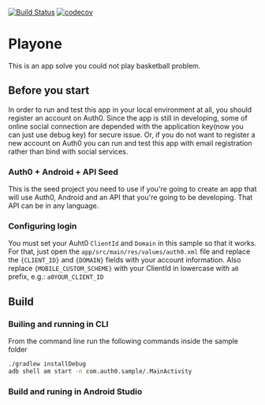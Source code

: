 [![Build Status](https://travis-ci.org/lekaha/playone-android.svg?branch=master)](https://travis-ci.org/lekaha/playone-android) [![codecov](https://codecov.io/gh/lekaha/playone-android/branch/master/graph/badge.svg)](https://codecov.io/gh/lekaha/playone-android)

# Playone
This is an app solve you could not play basketball problem.

## Before you start

In order to run and test this app in your local environment at all, you should register an account on Auth0. 
Since the app is still in developing, some of online social connection are depended with the application key(now you can just use debug key) for secure issue.
Or, if you do not want to register a new account on Auth0 you can run and test this app with email registration rather than bind with social services.

### Auth0 + Android + API Seed

This is the seed project you need to use if you're going to create an app that will use Auth0, Android and an API that you're going to be developing. That API can be in any language.

### Configuring login

You must set your Auht0 `ClientId` and `Domain` in this sample so that it works. For that, just open the `app/src/main/res/values/auth0.xml` file and replace the `{CLIENT_ID}` and `{DOMAIN}` fields with your account information.
Also replace `{MOBILE_CUSTOM_SCHEME}` with your ClientId in lowercase with `a0` prefix, e.g.: `a0YOUR_CLIENT_ID`

## Build

### Builing and running in CLI

From the command line run the following commands inside the sample folder

```bash
./gradlew installDebug
adb shell am start -n com.auth0.sample/.MainActivity 
```

### Build and runing in Android Studio

